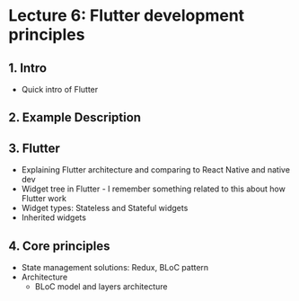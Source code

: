 # Lecture 6: Flutter development principles

## 1. Intro

- Quick intro of Flutter  

## 2. Example Description

## 3. Flutter

- Explaining Flutter architecture and comparing to React Native and native dev
- Widget tree in Flutter - I remember something related to this about how Flutter work
- Widget types: Stateless and Stateful widgets
- Inherited widgets
## 4. Core principles

- State management solutions: Redux, BLoC pattern
- Architecture
  - BLoC model and layers architecture